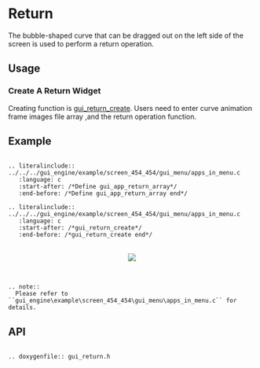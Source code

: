 # Return

The bubble-shaped curve that can be dragged out on the left side of the screen is used to perform a return operation.

## Usage

### Create A Return Widget

Creating function is [gui_return_create](#gui_return_create). Users need to enter curve animation frame images file array ,and the return operation function.

## Example

```eval_rst

.. literalinclude:: ../../../gui_engine/example/screen_454_454/gui_menu/apps_in_menu.c
   :language: c
   :start-after: /*Define gui_app_return_array*/
   :end-before: /*Define gui_app_return_array end*/

.. literalinclude:: ../../../gui_engine/example/screen_454_454/gui_menu/apps_in_menu.c
   :language: c
   :start-after: /*gui_return_create*/
   :end-before: /*gui_return_create end*/

```
<br>
<div style="text-align: center"><img src="https://docs.realmcu.com/HoneyGUI/image/widgets/return.gif"  /></div>
<br>


```eval_rst

.. note::
  Please refer to ``gui_engine\example\screen_454_454\gui_menu\apps_in_menu.c`` for details.

```


<span id = "gui_return_create">

## API

</span>

```eval_rst

.. doxygenfile:: gui_return.h

```
